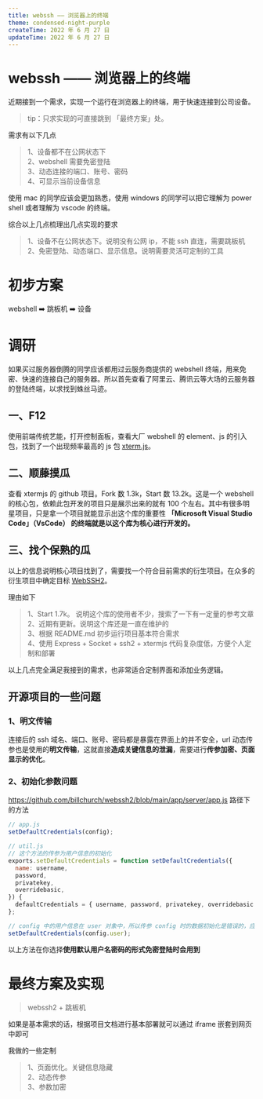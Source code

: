 ```yaml
---
title: webssh —— 浏览器上的终端
theme: condensed-night-purple
createTime: 2022 年 6 月 27 日
updateTime: 2022 年 6 月 27 日
---
```


# webssh —— 浏览器上的终端
近期接到一个需求，实现一个运行在浏览器上的终端，用于快速连接到公司设备。

> tip：只求实现的可直接跳到 「最终方案」处。

需求有以下几点

> 1、设备都不在公网状态下  
> 2、webshell 需要免密登陆  
> 3、动态连接的端口、账号、密码  
> 4、可显示当前设备信息

使用 mac 的同学应该会更加熟悉，使用 windows 的同学可以把它理解为 power shell 或者理解为 vscode 的终端。

综合以上几点梳理出几点实现的要求

>1、设备不在公网状态下。说明没有公网 ip，不能 ssh 直连，需要跳板机  
>2、免密登陆、动态端口、显示信息。说明需要灵活可定制的工具

# 初步方案
webshell ➡️ 跳板机 ➡️ 设备

# 调研
如果买过服务器倒腾的同学应该都用过云服务商提供的 webshell 终端，用来免密、快速的连接自己的服务器。所以首先查看了阿里云、腾讯云等大场的云服务器的登陆终端，以求找到蛛丝马迹。

## 一、F12
使用前端传统艺能，打开控制面板，查看大厂 webshell 的 element、js 的引入包，找到了一个出现频率最高的 js 包 [xterm.js](https://github.com/xtermjs/xterm.js)。

## 二、顺藤摸瓜
查看 xtermjs 的 github 项目。Fork 数 1.3k，Start 数 13.2k。这是一个 webshell 的核心包，依赖此包开发的项目只是展示出来的就有 100 个左右。其中有很多明星项目，只是拿一个项目就能显示出这个库的重要性 **「Microsoft Visual Studio Code」（VsCode） 的终端就是以这个库为核心进行开发的。**

## 三、找个保熟的瓜
以上的信息说明核心项目找到了，需要找一个符合目前需求的衍生项目。在众多的衍生项目中确定目标 [WebSSH2](!https://github.com/billchurch/WebSSH2)。

理由如下
>1、Start 1.7k。 说明这个库的使用者不少，搜索了一下有一定量的参考文章  
>2、近期有更新。说明这个库还是一直在维护的  
>3、根据 README.md 初步运行项目基本符合需求  
>4、使用 Express + Socket + ssh2 + xtermjs 代码复杂度低，方便个人定制和部署

以上几点完全满足我接到的需求，也非常适合定制界面和添加业务逻辑。

## 开源项目的一些问题

### 1、明文传输
连接后的 ssh 域名、端口、账号、密码都是暴露在界面上的并不安全，url 动态传参也是使用的**明文传输**，这就直接**造成关键信息的泄漏**，需要进行**传参加密、页面显示的优化**。

### 2、初始化参数问题
https://github.com/billchurch/webssh2/blob/main/app/server/app.js
路径下的方法
```js
// app.js
setDefaultCredentials(config);

// util.js
// 这个方法的传参为用户信息的初始化
exports.setDefaultCredentials = function setDefaultCredentials({
  name: username,
  password,
  privatekey,
  overridebasic,
}) {
  defaultCredentials = { username, password, privatekey, overridebasic };
};

// config 中的用户信息在 user 对象中，所以传参 config 时的数据初始化是错误的，应改为
setDefaultCredentials(config.user);

```
以上方法在你选择**使用默认用户名密码的形式免密登陆时会用到**
# 最终方案及实现

> webssh2 + 跳板机

如果是基本需求的话，根据项目文档进行基本部署就可以通过 iframe 嵌套到网页中即可

我做的一些定制
>1、页面优化。关键信息隐藏  
>2、动态传参  
>3、参数加密 

